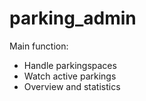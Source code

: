 # parking_admin
Main function:
- Handle parkingspaces
- Watch active parkings
- Overview and statistics
